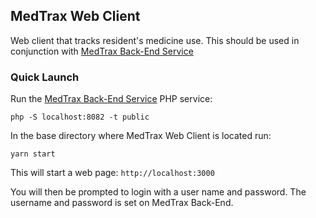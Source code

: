 ## MedTrax Web Client

Web client that tracks resident's medicine use.
This should be used in conjunction with [MedTrax Back-End Service](https://github.com/RyanNerd/medtrax-app)

### Quick Launch
Run the [MedTrax Back-End Service](https://github.com/RyanNerd/medtrax-app) PHP service:

`php -S localhost:8082 -t public`

In the base directory where MedTrax Web Client is located run:

`yarn start`

This will start a web page: `http://localhost:3000`

You will then be prompted to login with a user name and password.
The username and password is set on MedTrax Back-End.
